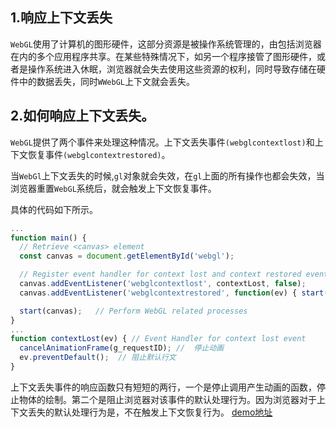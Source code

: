 ## 1.响应上下文丢失
`WebGL`使用了计算机的图形硬件，这部分资源是被操作系统管理的，由包括浏览器在内的多个应用程序共享。在某些特殊情况下，如另一个程序接管了图形硬件，或者是操作系统进入休眠，浏览器就会失去使用这些资源的权利，同时导致存储在硬件中的数据丢失，同时`WWebGL`上下文就会丢失。
## 2.如何响应上下文丢失。
`WebGL`提供了两个事件来处理这种情况。上下文丢失事件`(webglcontextlost)`和上下文恢复事件`(webglcontextrestored)`。

当`WebGl`上下文丢失的时候,`gl`对象就会失效，在`gl`上面的所有操作也都会失效，当浏览器重置`WebGL`系统后，就会触发上下文恢复事件。

具体的代码如下所示。
```js
...
function main() {
  // Retrieve <canvas> element
  const canvas = document.getElementById('webgl');

  // Register event handler for context lost and context restored events
  canvas.addEventListener('webglcontextlost', contextLost, false);
  canvas.addEventListener('webglcontextrestored', function(ev) { start(canvas); }, false);

  start(canvas);   // Perform WebGL related processes
}
...
function contextLost(ev) { // Event Handler for context lost event
  cancelAnimationFrame(g_requestID); //  停止动画
  ev.preventDefault();  // 阻止默认行文
}
```
上下文丢失事件的响应函数只有短短的两行，一个是停止调用产生动画的函数，停止物体的绘制。第二个是阻止浏览器对该事件的默认处理行为。因为浏览器对于上下文丢失的默认处理行为是，不在触发上下文恢复行为。
[demo地址](./上下文丢失.html)